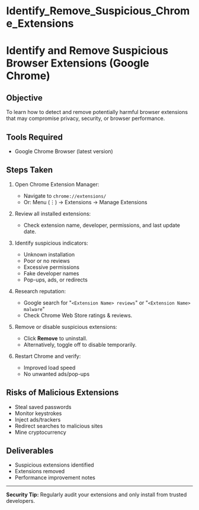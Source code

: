 # Identify_Remove_Suspicious_Chrome_Extensions
# Identify and Remove Suspicious Browser Extensions (Google Chrome)

## Objective
To learn how to detect and remove potentially harmful browser extensions that may compromise privacy, security, or browser performance.

## Tools Required
- Google Chrome Browser (latest version)

## Steps Taken
1. Open Chrome Extension Manager:
   - Navigate to `chrome://extensions/`
   - Or: Menu (⋮) → Extensions → Manage Extensions

2. Review all installed extensions:
   - Check extension name, developer, permissions, and last update date.

3. Identify suspicious indicators:
   - Unknown installation
   - Poor or no reviews
   - Excessive permissions
   - Fake developer names
   - Pop-ups, ads, or redirects

4. Research reputation:
   - Google search for "`<Extension Name> reviews`" or "`<Extension Name> malware`"
   - Check Chrome Web Store ratings & reviews.

5. Remove or disable suspicious extensions:
   - Click **Remove** to uninstall.
   - Alternatively, toggle off to disable temporarily.

6. Restart Chrome and verify:
   - Improved load speed
   - No unwanted ads/pop-ups

## Risks of Malicious Extensions
- Steal saved passwords
- Monitor keystrokes
- Inject ads/trackers
- Redirect searches to malicious sites
- Mine cryptocurrency

## Deliverables
- Suspicious extensions identified
- Extensions removed
- Performance improvement notes

---

**Security Tip:** Regularly audit your extensions and only install from trusted developers.
